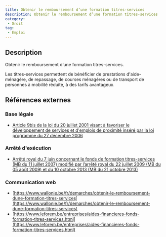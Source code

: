 ```yaml
---
title: Obtenir le remboursement d’une formation titres-services
description: Obtenir le remboursement d’une formation titres-services
category: 
 - Droit
tag: 
 - Emploi
---
```


## Description

Obtenir le remboursement d’une formation titres-services.

Les titres-services permettent de bénéficier de prestations d'aide-ménagère, de repassage, de courses ménagères ou de transport de personnes à mobilité réduite, à des tarifs avantageux.

## Références externes 

### Base légale

- [Article 9bis de la loi du 20 juillet 2001 visant à favoriser le développement de services et d'emplois de proximité inséré par la loi programme du 27 décembre 2006 ](https://wallex.wallonie.be/eli/loi-decret/2001/07/20/2001012803/2023/01/01)

### Arrêté d'exécution

- [Arrêté royal du 7 juin concernant le fonds de formation titres-services  (MB du 11 juillet 2007) modifié par l’arrêté royal du 22 juillet 2009 (MB du 05 août 2009) et du 10 octobre 2013 (MB du 21 octobre 2013)](https://wallex.wallonie.be/eli/arrete/2007/06/07/2007201784/2022/01/01)
### Communication web

- [https://www.wallonie.be/fr/demarches/obtenir-le-remboursement-dune-formation-titres-services](https://www.wallonie.be/fr/demarches/obtenir-le-remboursement-dune-formation-titres-services)
- [https://www.leforem.be/entreprises/aides-financieres-fonds-formation-titres-services.html](https://www.leforem.be/entreprises/aides-financieres-fonds-formation-titres-services.html)


